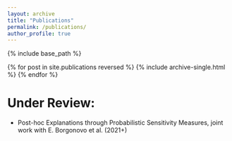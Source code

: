 ```yaml
---
layout: archive
title: "Publications"
permalink: /publications/
author_profile: true
---
```

{% include base_path %}


{% for post in site.publications reversed %}
  {% include archive-single.html %}
{% endfor %}


Under Review:
=====
  * Post-hoc Explanations through Probabilistic Sensitivity Measures, joint work with E. Borgonovo et al. (2021+)




